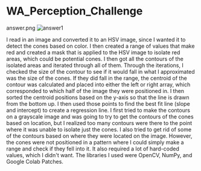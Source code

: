 # WA_Perception_Challenge

answer.png
![answer1](https://github.com/user-attachments/assets/d9e4e0ed-e9c9-40d8-80de-544f671e15b1)

I read in an image and converted it to an HSV image, since I wanted it to detect the cones based on color. I then created a range of values that make red and created a mask that is applied to the HSV image to isolate red areas, which could be potential cones. I then got all the contours of the isolated areas and iterated through all of them. Through the iterations, I checked the size of the contour to see if it would fall in what I approximated was the size of the cones. If they did fall in the range, the centroid of the contour was calculated and placed into either the left or right array, which corresponded to which half of the image they were positioned in. I then sorted the centroid positions based on the y-axis so that the line is drawn from the bottom up. I then used those points to find the best fit line (slope and intercept) to create a regression line. I first tried to make the contours on a grayscale image and was going to try to get the contours of the cones based on location, but I realized too many contours were there to the point where it was unable to isolate just the cones. I also tried to get rid of some of the contours based on where they were located on the image. However, the cones were not positioned in a pattern where I could simply make a range and check if they fell into it. It also required a lot of hard-coded values, which I didn't want. The libraries I used were OpenCV, NumPy, and Google Colab Patches.


